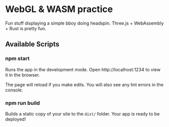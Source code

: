 # WebGL & WASM practice

Fun stuff displaying a simple bboy doing headspin. Three.js + WebAssembly + Rust is pretty fun.

## Available Scripts

### npm start

Runs the app in the development mode.
Open http://localhost:1234 to view it in the browser.

The page will reload if you make edits.
You will also see any lint errors in the console.

### npm run build

Builds a static copy of your site to the `dist/` folder.
Your app is ready to be deployed!